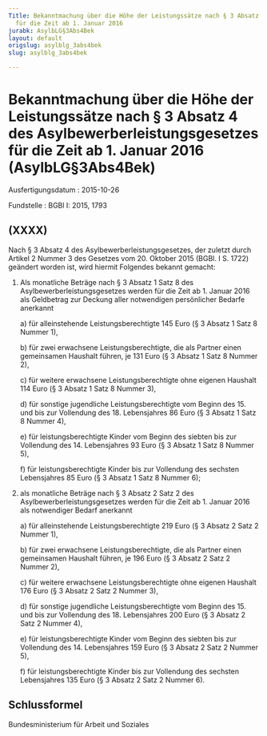 ```yaml
---
Title: Bekanntmachung über die Höhe der Leistungssätze nach § 3 Absatz 4 des Asylbewerberleistungsgesetzes
  für die Zeit ab 1. Januar 2016
jurabk: AsylbLG§3Abs4Bek
layout: default
origslug: asylblg_3abs4bek
slug: asylblg_3abs4bek

---
```


# Bekanntmachung über die Höhe der Leistungssätze nach § 3 Absatz 4 des Asylbewerberleistungsgesetzes für die Zeit ab 1. Januar 2016 (AsylbLG§3Abs4Bek)

Ausfertigungsdatum
:   2015-10-26

Fundstelle
:   BGBl I: 2015, 1793


## (XXXX)

Nach § 3 Absatz 4 des Asylbewerberleistungsgesetzes, der zuletzt durch
Artikel 2 Nummer 3 des Gesetzes vom 20. Oktober 2015 (BGBl. I S. 1722)
geändert worden ist, wird hiermit Folgendes bekannt gemacht:

1.  Als monatliche Beträge nach § 3 Absatz 1 Satz 8 des
    Asylbewerberleistungsgesetzes werden für die Zeit ab 1. Januar 2016
    als Geldbetrag zur Deckung aller notwendigen persönlicher Bedarfe
    anerkannt

    a)  für alleinstehende Leistungsberechtigte 145 Euro (§ 3 Absatz 1 Satz 8
        Nummer 1),


    b)  für zwei erwachsene Leistungsberechtigte, die als Partner einen
        gemeinsamen Haushalt führen, je 131 Euro (§ 3 Absatz 1 Satz 8 Nummer
        2),


    c)  für weitere erwachsene Leistungsberechtigte ohne eigenen Haushalt 114
        Euro (§ 3 Absatz 1 Satz 8 Nummer 3),


    d)  für sonstige jugendliche Leistungsberechtigte vom Beginn des 15. und
        bis zur Vollendung des 18. Lebensjahres 86 Euro (§ 3 Absatz 1 Satz 8
        Nummer 4),


    e)  für leistungsberechtigte Kinder vom Beginn des siebten bis zur
        Vollendung des 14. Lebensjahres 93 Euro (§ 3 Absatz 1 Satz 8 Nummer
        5),


    f)  für leistungsberechtigte Kinder bis zur Vollendung des sechsten
        Lebensjahres 85 Euro (§ 3 Absatz 1 Satz 8 Nummer 6);





2.  als monatliche Beträge nach § 3 Absatz 2 Satz 2 des
    Asylbewerberleistungsgesetzes werden für die Zeit ab 1. Januar 2016
    als notwendiger Bedarf anerkannt

    a)  für alleinstehende Leistungsberechtigte 219 Euro (§ 3 Absatz 2 Satz 2
        Nummer 1),


    b)  für zwei erwachsene Leistungsberechtigte, die als Partner einen
        gemeinsamen Haushalt führen, je 196 Euro (§ 3 Absatz 2 Satz 2 Nummer
        2),


    c)  für weitere erwachsene Leistungsberechtigte ohne eigenen Haushalt 176
        Euro (§ 3 Absatz 2 Satz 2 Nummer 3),


    d)  für sonstige jugendliche Leistungsberechtigte vom Beginn des 15. und
        bis zur Vollendung des 18. Lebensjahres 200 Euro (§ 3 Absatz 2 Satz 2
        Nummer 4),


    e)  für leistungsberechtigte Kinder vom Beginn des siebten bis zur
        Vollendung des 14. Lebensjahres 159 Euro (§ 3 Absatz 2 Satz 2 Nummer
        5),


    f)  für leistungsberechtigte Kinder bis zur Vollendung des sechsten
        Lebensjahres 135 Euro (§ 3 Absatz 2 Satz 2 Nummer 6).








## Schlussformel

Bundesministerium für Arbeit und Soziales

